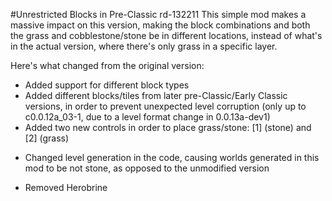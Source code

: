 #Unrestricted Blocks in Pre-Classic rd-132211
This simple mod makes a massive impact on this version, making the block combinations and both the grass and cobblestone/stone be in different locations, instead of what's in the actual version, where there's only grass in a specific layer.

Here's what changed from the original version:
+ Added support for different block types
+ Added different blocks/tiles from later pre-Classic/Early Classic versions, in order to prevent unexpected level corruption (only up to c0.0.12a_03-1, due to a level format change in 0.0.13a-dev1)
+ Added two new controls in order to place grass/stone: [1] (stone) and [2] (grass)
* Changed level generation in the code, causing worlds generated in this mod to be not stone, as opposed to the unmodified version
- Removed Herobrine

